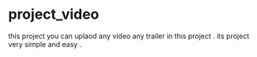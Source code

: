 # project_video
this project you can uplaod any video any trailer in this project .
its project very simple and easy .
